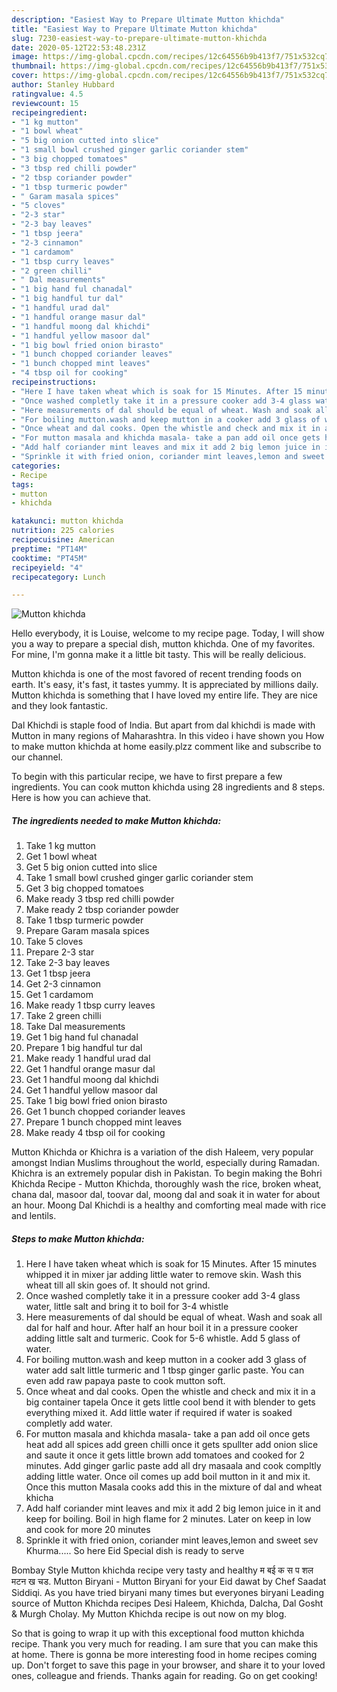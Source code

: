 ```yaml
---
description: "Easiest Way to Prepare Ultimate Mutton khichda"
title: "Easiest Way to Prepare Ultimate Mutton khichda"
slug: 7230-easiest-way-to-prepare-ultimate-mutton-khichda
date: 2020-05-12T22:53:48.231Z
image: https://img-global.cpcdn.com/recipes/12c64556b9b413f7/751x532cq70/mutton-khichda-recipe-main-photo.jpg
thumbnail: https://img-global.cpcdn.com/recipes/12c64556b9b413f7/751x532cq70/mutton-khichda-recipe-main-photo.jpg
cover: https://img-global.cpcdn.com/recipes/12c64556b9b413f7/751x532cq70/mutton-khichda-recipe-main-photo.jpg
author: Stanley Hubbard
ratingvalue: 4.5
reviewcount: 15
recipeingredient:
- "1 kg mutton"
- "1 bowl wheat"
- "5 big onion cutted into slice"
- "1 small bowl crushed ginger garlic coriander stem"
- "3 big chopped tomatoes"
- "3 tbsp red chilli powder"
- "2 tbsp coriander powder"
- "1 tbsp turmeric powder"
- " Garam masala spices"
- "5 cloves"
- "2-3 star"
- "2-3 bay leaves"
- "1 tbsp jeera"
- "2-3 cinnamon"
- "1 cardamom"
- "1 tbsp curry leaves"
- "2 green chilli"
- " Dal measurements"
- "1 big hand ful chanadal"
- "1 big handful tur dal"
- "1 handful urad dal"
- "1 handful orange masur dal"
- "1 handful moong dal khichdi"
- "1 handful yellow masoor dal"
- "1 big bowl fried onion birasto"
- "1 bunch chopped coriander leaves"
- "1 bunch chopped mint leaves"
- "4 tbsp oil for cooking"
recipeinstructions:
- "Here I have taken wheat which is soak for 15 Minutes. After 15 minutes whipped it in mixer jar adding little water to remove skin. Wash this wheat till all skin goes of. It should not grind."
- "Once washed completly take it in a pressure cooker add 3-4 glass water, little salt and bring it to boil for 3-4 whistle"
- "Here measurements of dal should be equal of wheat. Wash and soak all dal for half and hour. After half an hour boil it in a pressure cooker adding little salt and turmeric. Cook for 5-6 whistle. Add 5 glass of water."
- "For boiling mutton.wash and keep mutton in a cooker add 3 glass of water add salt little turmeric and 1 tbsp ginger garlic paste. You can even add raw papaya paste to cook mutton soft."
- "Once wheat and dal cooks. Open the whistle and check and mix it in a big container tapela Once it gets little cool bend it with blender to gets everything mixed it. Add little water if required if water is soaked completly add water."
- "For mutton masala and khichda masala- take a pan add oil once gets heat add all spices add green chilli once it gets spullter add onion slice and saute it once it gets little brown add tomatoes and cooked for 2 minutes. Add ginger garlic paste add all dry masaala and cook compltly adding little water. Once oil comes up add boil mutton in it and mix it. Once this mutton Masala cooks add this in the mixture of dal and wheat khicha"
- "Add half coriander mint leaves and mix it add 2 big lemon juice in it and keep for boiling. Boil in high flame for 2 minutes. Later on keep in low and cook for more 20 minutes"
- "Sprinkle it with fried onion, coriander mint leaves,lemon and sweet sev Khurma..... So here Eid Special dish is ready to serve"
categories:
- Recipe
tags:
- mutton
- khichda

katakunci: mutton khichda 
nutrition: 225 calories
recipecuisine: American
preptime: "PT14M"
cooktime: "PT45M"
recipeyield: "4"
recipecategory: Lunch

---
```



![Mutton khichda](https://img-global.cpcdn.com/recipes/12c64556b9b413f7/751x532cq70/mutton-khichda-recipe-main-photo.jpg)

Hello everybody, it is Louise, welcome to my recipe page. Today, I will show you a way to prepare a special dish, mutton khichda. One of my favorites. For mine, I'm gonna make it a little bit tasty. This will be really delicious.

Mutton khichda is one of the most favored of recent trending foods on earth. It's easy, it's fast, it tastes yummy. It is appreciated by millions daily. Mutton khichda is something that I have loved my entire life. They are nice and they look fantastic.

Dal Khichdi is staple food of India. But apart from dal khichdi is made with Mutton in many regions of Maharashtra. In this video i have shown you How to make mutton khichda at home easily.plzz comment like and subscribe to our channel.


To begin with this particular recipe, we have to first prepare a few ingredients. You can cook mutton khichda using 28 ingredients and 8 steps. Here is how you can achieve that.

<!--inarticleads1-->

##### The ingredients needed to make Mutton khichda:

1. Take 1 kg mutton
1. Get 1 bowl wheat
1. Get 5 big onion cutted into slice
1. Take 1 small bowl crushed ginger garlic coriander stem
1. Get 3 big chopped tomatoes
1. Make ready 3 tbsp red chilli powder
1. Make ready 2 tbsp coriander powder
1. Take 1 tbsp turmeric powder
1. Prepare  Garam masala spices
1. Take 5 cloves
1. Prepare 2-3 star
1. Take 2-3 bay leaves
1. Get 1 tbsp jeera
1. Get 2-3 cinnamon
1. Get 1 cardamom
1. Make ready 1 tbsp curry leaves
1. Take 2 green chilli
1. Take  Dal measurements
1. Get 1 big hand ful chanadal
1. Prepare 1 big handful tur dal
1. Make ready 1 handful urad dal
1. Get 1 handful orange masur dal
1. Get 1 handful moong dal khichdi
1. Get 1 handful yellow masoor dal
1. Take 1 big bowl fried onion birasto
1. Get 1 bunch chopped coriander leaves
1. Prepare 1 bunch chopped mint leaves
1. Make ready 4 tbsp oil for cooking


Mutton Khichda or Khichra is a variation of the dish Haleem, very popular amongst Indian Muslims throughout the world, especially during Ramadan. Khichra is an extremely popular dish in Pakistan. To begin making the Bohri Khichda Recipe - Mutton Khichda, thoroughly wash the rice, broken wheat, chana dal, masoor dal, toovar dal, moong dal and soak it in water for about an hour. Moong Dal Khichdi is a healthy and comforting meal made with rice and lentils. 

<!--inarticleads2-->

##### Steps to make Mutton khichda:

1. Here I have taken wheat which is soak for 15 Minutes. After 15 minutes whipped it in mixer jar adding little water to remove skin. Wash this wheat till all skin goes of. It should not grind.
1. Once washed completly take it in a pressure cooker add 3-4 glass water, little salt and bring it to boil for 3-4 whistle
1. Here measurements of dal should be equal of wheat. Wash and soak all dal for half and hour. After half an hour boil it in a pressure cooker adding little salt and turmeric. Cook for 5-6 whistle. Add 5 glass of water.
1. For boiling mutton.wash and keep mutton in a cooker add 3 glass of water add salt little turmeric and 1 tbsp ginger garlic paste. You can even add raw papaya paste to cook mutton soft.
1. Once wheat and dal cooks. Open the whistle and check and mix it in a big container tapela Once it gets little cool bend it with blender to gets everything mixed it. Add little water if required if water is soaked completly add water.
1. For mutton masala and khichda masala- take a pan add oil once gets heat add all spices add green chilli once it gets spullter add onion slice and saute it once it gets little brown add tomatoes and cooked for 2 minutes. Add ginger garlic paste add all dry masaala and cook compltly adding little water. Once oil comes up add boil mutton in it and mix it. Once this mutton Masala cooks add this in the mixture of dal and wheat khicha
1. Add half coriander mint leaves and mix it add 2 big lemon juice in it and keep for boiling. Boil in high flame for 2 minutes. Later on keep in low and cook for more 20 minutes
1. Sprinkle it with fried onion, coriander mint leaves,lemon and sweet sev Khurma..... So here Eid Special dish is ready to serve


Bombay Style Mutton khichda recipe very tasty and healthy म बई क स प शल मटन ख चड. Mutton Biryani - Mutton Biryani for your Eid dawat by Chef Saadat Siddiqi. As you have tried biryani many times but everyones biryani Leading source of Mutton Khichda recipes Desi Haleem, Khichda, Dalcha, Dal Gosht &amp; Murgh Cholay. My Mutton Khichda recipe is out now on my blog. 

So that is going to wrap it up with this exceptional food mutton khichda recipe. Thank you very much for reading. I am sure that you can make this at home. There is gonna be more interesting food in home recipes coming up. Don't forget to save this page in your browser, and share it to your loved ones, colleague and friends. Thanks again for reading. Go on get cooking!
